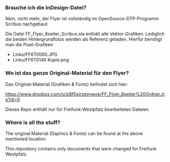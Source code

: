 ### Brauche ich die InDesign-Datei?

Nein, nicht mehr, der Flyer ist vollständig im OpenSource-DTP-Programm Scribus nachgebaut.

Die Datei FF_Flyer_8seiter_Scribus.sla enthält alle Vektor-Grafiken.
Lediglich die beiden Hintergrundfotos werden als Referenz geladen. Hierfür benötigt man die Pixel-Grafiken

  - Links/FF6T0060.JPG
  - Links/FF6T0146 Kopie.png


### Wo ist das ganze Original-Material für den Flyer?

Das Original-Material (Grafiken & Fonts) befindet sich hier:

https://www.dropbox.com/s/iz8f0xirzeynwok/FF_Flyer_8seiter%20Ordner.zip?dl=0

Dieses Repo enthält nur für Freifunk-Westpfalz bearbeiteten Dateien.


### Where is all the stuff?

The original Material (Gaphics & Fonts) can be found at the above mentioned location.

This repository contains only documents that were changed for Freifunk Westpfalz.
